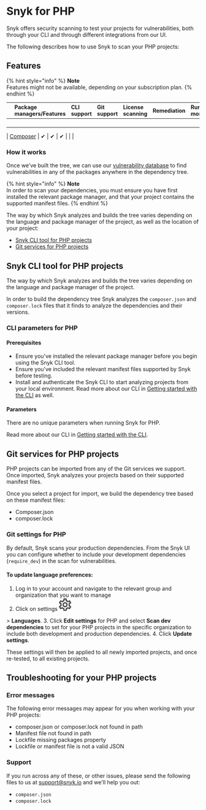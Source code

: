 # Snyk for PHP

Snyk offers security scanning to test your projects for vulnerabilities, both through your CLI and through different integrations from our UI.

The following describes how to use Snyk to scan your PHP projects:

## Features

{% hint style="info" %}
**Note**  
Features might not be available, depending on your subscription plan.
{% endhint %}

|  | Package managers/Features | CLI support | Git support | License scanning | Remediation | Runtime monitoring |
| :--- | :--- | :--- | :--- | :--- | :--- | :--- |
| ![composer-logo.svg](../../.gitbook/assets/uuid-3415efde-9bfb-2b07-3781-8169e25a2fcd-en.png)

 | [Composer](https://getcomposer.org/) | ✔︎ | ✔︎ | ✔︎ |  |  |

### **How it works**

Once we’ve built the tree, we can use our [vulnerability database](https://snyk.io/vuln) to find vulnerabilities in any of the packages anywhere in the dependency tree.

{% hint style="info" %}
**Note**  
In order to scan your dependencies, you must ensure you have first installed the relevant package manager, and that your project contains the supported manifest files.
{% endhint %}

The way by which Snyk analyzes and builds the tree varies depending on the language and package manager of the project, as well as the location of your project:

* [Snyk CLI tool for PHP projects](https://support.snyk.io/hc/en-us/articles/360003817397-Snyk-for-PHP#UUID-c8c2d466-22d5-7742-c302-989968c55066)
* [Git services for PHP projects](https://support.snyk.io/hc/en-us/articles/360003817397-Snyk-for-PHP#UUID-8d36f8e1-8835-5fa6-8e56-8d9f091d54ed)

## Snyk CLI tool for PHP projects

The way by which Snyk analyzes and builds the tree varies depending on the language and package manager of the project.

In order to build the dependency tree Snyk analyzes the `composer.json` and `composer.lock` files that it finds to analyze the dependencies and their versions.

### **CLI parameters for PHP**

#### **Prerequisites**

* Ensure you've installed the relevant package manager before you begin using the Snyk CLI tool.
* Ensure you've included the relevant manifest files supported by Snyk before testing.
* Install and authenticate the Snyk CLI to start analyzing projects from your local environment. Read more about our CLI in [Getting started with the CLI](https://support.snyk.io/hc/articles/360003812458#UUID-6d3e2b39-daa0-f2f1-19d2-b9107b678c81) as well.

#### **Parameters**

There are no unique parameters when running Snyk for PHP.

Read more about our CLI in [Getting started with the CLI](https://support.snyk.io/hc/articles/360003812458#UUID-6d3e2b39-daa0-f2f1-19d2-b9107b678c81).

## Git services for PHP projects

PHP projects can be imported from any of the Git services we support. Once imported, Snyk analyzes your projects based on their supported manifest files.

Once you select a project for import, we build the dependency tree based on these manifest files:

* Composer.json
* composer.lock

### **Git settings for PHP**

By default, Snyk scans your production dependencies. From the Snyk UI you can configure whether to include your development dependencies \(`require_dev`\) in the scan for vulnerabilities.

#### **To update language preferences:**

1. Log in to your account and navigate to the relevant group and organization that you want to manage
2. Click on settings ![cog\_icon.png](../../.gitbook/assets/cog_icon.png)

 &gt;  **Languages**.
3. Click **Edit settings** for PHP and select **Scan dev dependencies** to set for your PHP projects in the specific organization to include both development and production dependencies.
4. Click **Update settings**.

   These settings will then be applied to all newly imported projects, and once re-tested, to all existing projects.

## Troubleshooting for your PHP projects

### Error messages

The following error messages may appear for you when working with your PHP projects:

* composer.json or composer.lock not found in path
* Manifest file not found in path
* Lockfile missing packages property
* Lockfile or manifest file is not a valid JSON

### Support

If you run across any of these, or other issues, please send the following files to us at [support@snyk.io](mailto:support@snyk.io) and we'll help you out:

* `composer.json`
* `composer.lock`

